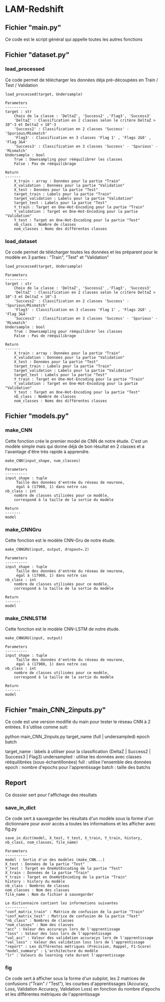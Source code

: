 # LAM-Redshift


## Fichier "main.py"
Ce code est le script général qui appelle toutes les autres fonctions


## Fichier "dataset.py"

### load_processed
Ce code permet de télécharger les données déja pré-découpées en Train / Test / Validation

    load_processed(target, Undersample)
    
    Parameters
    ----------
    target : str 
        Choix de la classe : 'DeltaZ', 'Success2' ,'Flag3', 'Success3'
        'DeltaZ' : Classification en 2 classes selon le critère DeltaZ > 10^-3 et DeltaZ < 10^-3
        'Success2' : Classification en 2 classes 'Success' - 'Spurious/Mismatch' 
        'Flag3' : Classification en 3 classes 'Flag 1' , 'Flags 2&9' , 'Flag 3&4'
        'Success3' : Classification en 3 classes 'Success' - 'Spurious' - 'Mismatch'
    Undersample : bool
        True : Downsampling pour rééquilibrer les classes
        False : Pas de rééquilibrage
    
    Return
    -------
        X_train : array : Données pour la partie "Train"
        X_validation : Données pour la partie "Validation"
        X_test : Données pour la partie "Test"
        target_train : Labels pour la partie "Train"
        target_validation : Labels pour la partie "Validation"
        target_test : Labels pour la partie "Test"
        Y_train : Target en One-Hot-Encoding pour la partie "Train"
        Y_validation : Target en One-Hot-Encoding pour la partie "Validation"
        Y_test : Target en One-Hot-Encoding pour la partie "Test"
        nb_class : Nombre de classes
        nom_classes : Noms des différentes classes

### load_dataset
Ce code permet de télécharger toutes les données et les préparent pour le modèle en 3 parties : "Train", "Test" et "Validation"

    load_processed(target, Undersample)
    
    Parameters
    ----------
    target : str 
        Choix de la classe : 'DeltaZ', 'Success2' ,'Flag3', 'Success3'
        'DeltaZ' : Classification en 2 classes selon le critère DeltaZ > 10^-3 et DeltaZ < 10^-3
        'Success2' : Classification en 2 classes 'Success' - 'Spurious/Mismatch' 
        'Flag3' : Classification en 3 classes 'Flag 1' , 'Flags 2&9' , 'Flag 3&4'
        'Success3' : Classification en 3 classes 'Success' - 'Spurious' - 'Mismatch'
    Undersample : bool
        True : Downsampling pour rééquilibrer les classes
        False : Pas de rééquilibrage
    
    Return
    -------
        X_train : array : Données pour la partie "Train"
        X_validation : Données pour la partie "Validation"
        X_test : Données pour la partie "Test"
        target_train : Labels pour la partie "Train"
        target_validation : Labels pour la partie "Validation"
        target_test : Labels pour la partie "Test"
        Y_train : Target en One-Hot-Encoding pour la partie "Train"
        Y_validation : Target en One-Hot-Encoding pour la partie "Validation"
        Y_test : Target en One-Hot-Encoding pour la partie "Test"
        nb_class : Nombre de classes
        nom_classes : Noms des différentes classes

## Fichier "models.py"

### make_CNN
Cette fonction crée le premier model de CNN de notre étude.
C'est un modèle simple mais qui donne déjà de bon résultat en 2 classes et a l'avantage d'être très rapide à apprendre.

    make_CNN(input_shape, num_classes)

    Parameters
    ----------
    input_shape : tuple
         Taille des données d'entrée du réseau de neurone,
         égal à (17908, 1) dans notre cas
    nb_class : int
        nombre de classes utilisées pour ce modèle, 
        correspond à la taille de la sortie du modèle

    Return
    -------
    model

### make_CNNGru
Cette fonction est le modèle CNN-Gru de notre étude.
    
    make_CNNGRU(input, output, dropout=.2)

    Parameters
    ----------
    input_shape : tuple
         Taille des données d'entrée du réseau de neurone,
         égal à (17908, 1) dans notre cas
    nb_class : int
        nombre de classes utilisées pour ce modèle, 
        correspond à la taille de la sortie du modèle

    Return
    -------
    model

### make_CNNLSTM
Cette fonction est le modèle CNN-LSTM de notre étude.
    
    make_CNNGRU(input, output)

    Parameters
    ----------
    input_shape : tuple
         Taille des données d'entrée du réseau de neurone,
         égal à (17908, 1) dans notre cas
    nb_class : int
        nombre de classes utilisées pour ce modèle, 
        correspond à la taille de la sortie du modèle

    Return
    -------
    model

## Fichier "main_CNN_2inputs.py"
Ce code est une version modifié du main pour tester le réseau CNN à 2 entrées.
Il s'utilise comme suit:

python main_CNN_2inputs.py target_name (full | undersampled) epoch batch

target_name : labels à utiliser pour la classification (DeltaZ | Success2 | Success3 | Flag3)
undersampled : utilise les données avec classes rééquilibrées (sous-échantillonées)
full : utilise l'ensemble des données
epoch : nombre d'epochs pour l'apprentissage
batch : taille des batchs

## Report
Ce dossier sert pour l'affichage des résultats

### save_in_dict
Ce code sert à sauvegarder les résultats d'un modèle sous la forme d'un dictionnaire pour avoir accès a toutes les informations et les afficher avec fig.py

    save_in_dict(model, X_test, Y_test, X_train, Y_train, history, nb_class, nom_classes, file_name)
    
    Parameters
    ----------
    model : Sortie d'un des modèles (make_CNN...)
    X_test : Données de la partie "Test"
    Y_test : Target en OneHotEncoding de la partie "Test"
    X_train : Données de la partie "Train"
    Y_train : Target en OneHotEncoding de la partie "Train"
    history : history du modèle 
    nb_class : Nombres de classes
    nom_classes : Nom des classes
    file_name : Nom du fichier à sauvegarder
    
    Le dictionnaire contient les informations suivantes
    ----------
    "conf_matrix_train" : Matrice de confusion de la partie "Train"
    "conf_matrix_test" : Matrice de confusion de la partie "Test"
    "nb_class" : Nombres de classes
    "nom_classes" : Nom des classes
    "acc" : Valeur des accuracys lors de l'apprentissage
    "loss" : Valeur des loss lors de l'apprentissage
    "val_acc" : Valeur des validation accuracys lors de l'apprentissage
    "val_loss" : Valeur des validation loss lors de l'apprentissage
    "report" : Les différentes métriques (Précision, Rappel, F1-Score)
    "model_summary" : L'architecture du modèle
    "lr" : Valeurs du learning rate durant l'apprentissage


### fig
Ce code sert à afficher sous la forme d'un subplot, les 2 matrices de confusions ("Train" / "Test"), les courbes d'apprentissages (Accuracy, Loss, Validation Accuracy, Validation Loss) en fonction du nombre d'epochs et les différentes métriques de l'apprentissage

    

